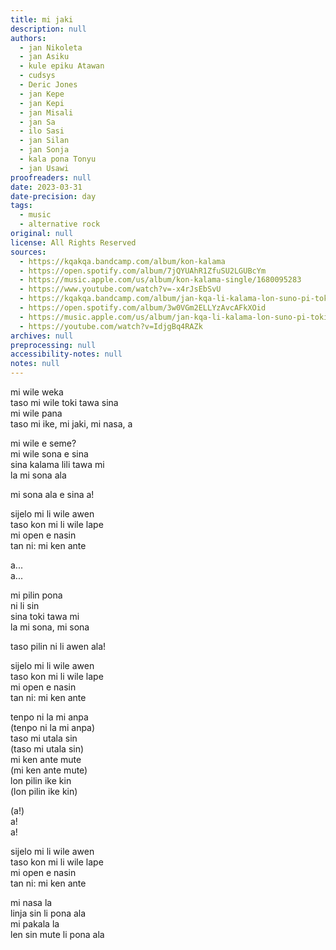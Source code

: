 ```yaml
---
title: mi jaki
description: null
authors:
  - jan Nikoleta
  - jan Asiku
  - kule epiku Atawan
  - cudsys
  - Deric Jones
  - jan Kepe
  - jan Kepi
  - jan Misali
  - jan Sa
  - ilo Sasi
  - jan Silan
  - jan Sonja
  - kala pona Tonyu
  - jan Usawi
proofreaders: null
date: 2023-03-31
date-precision: day
tags:
  - music
  - alternative rock
original: null
license: All Rights Reserved
sources:
  - https://kqakqa.bandcamp.com/album/kon-kalama
  - https://open.spotify.com/album/7jQYUAhR1ZfuSU2LGUBcYm
  - https://music.apple.com/us/album/kon-kalama-single/1680095283
  - https://www.youtube.com/watch?v=-x4rJsEbSvU
  - https://kqakqa.bandcamp.com/album/jan-kqa-li-kalama-lon-suno-pi-toki-pona-lon-tenpo-sike-nanpa-2023
  - https://open.spotify.com/album/3w0VGm2ELLYzAvcAFkXOid
  - https://music.apple.com/us/album/jan-kqa-li-kalama-lon-suno-pi-toki-pona-lon-tenpo-sike/1703886265
  - https://youtube.com/watch?v=IdjgBq4RAZk
archives: null
preprocessing: null
accessibility-notes: null
notes: null
---
```


mi wile weka  \
taso mi wile toki tawa sina  \
mi wile pana  \
taso mi ike, mi jaki, mi nasa, a

mi wile e seme?  \
mi wile sona e sina  \
sina kalama lili tawa mi  \
la mi sona ala

mi sona ala e sina a!

sijelo mi li wile awen  \
taso kon mi li wile lape  \
mi open e nasin  \
tan ni: mi ken ante

a...  \
a...

mi pilin pona  \
ni li sin  \
sina toki tawa mi  \
la mi sona, mi sona

taso pilin ni li awen ala!

sijelo mi li wile awen  \
taso kon mi li wile lape  \
mi open e nasin  \
tan ni: mi ken ante

tenpo ni la mi anpa  \
(tenpo ni la mi anpa)  \
taso mi utala sin  \
(taso mi utala sin)  \
mi ken ante mute  \
(mi ken ante mute)  \
lon pilin ike kin  \
(lon pilin ike kin)

(a!)  \
a!  \
a!

sijelo mi li wile awen  \
taso kon mi li wile lape  \
mi open e nasin  \
tan ni: mi ken ante

mi nasa la  \
linja sin li pona ala  \
mi pakala la  \
len sin mute li pona ala
